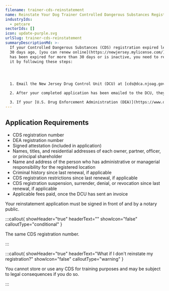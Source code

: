 ```yaml
---
filename: trainer-cds-reinstatement
name: Reinstate Your Dog Trainer Controlled Dangerous Substances Registration
industryIds:
  - petcare
sectorIds: []
icon: update-purple.svg
urlSlug: trainer-cds-reinstatement
summaryDescriptionMd: >-
  If your Controlled Dangerous Substances (CDS) registration expired less than
  30 days ago, [you can renew online](https://newjersey.mylicense.com/). If it
  has been expired for more than 30 days or is inactive, you need to reinstate
  it by following these steps:




  1. Email the New Jersey Drug Control Unit (DCU) at [cds@dca.njoag.gov](mailto:CDS@dca.njoag.gov) to request the Facilities Reinstatement application.

  2. After your completed application has been emailed to the DCU, they will email you an invoice to pay the fee online.

  3. If your [U.S. Drug Enforcement Administration (DEA)](https://www.deadiversion.usdoj.gov/online_forms_apps.html) registration is also expired, be sure to reinstate it.
---
```

## Application Requirements

* CDS registration number
* DEA registration number
* Signed attestation (included in application)
* Names, titles, and residential addresses of each owner, partner, officer, or principal shareholder
* Name and address of the person who has administrative or managerial responsibility for the registered location
* Criminal history since last renewal, if applicable
* CDS registration restrictions since last renewal, if applicable
* CDS registration suspension, surrender, denial, or revocation since last renewal, if applicable 
* Applicable fees paid, once the DCU has sent an invoice

Your reinstatement application must be signed in front of and by a notary public.

:::callout{ showHeader="true" headerText="" showIcon="false" calloutType="conditional" }

The same CDS registration number.

:::




:::callout{ showHeader="true" headerText="What if I don't reinstate my registration?" showIcon="false" calloutType="warning" }

You cannot store or use any CDS for training purposes and may be subject to legal consequences if you do so.

:::